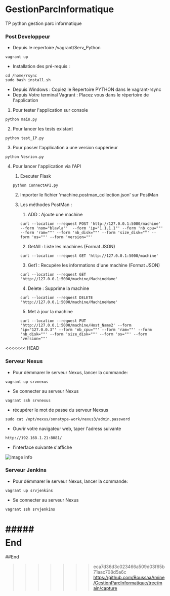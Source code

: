# GestionParcInformatique
TP python gestion parc informatique
### Post Developpeur

- Depuis le repertoire /vagrant/Serv_Python
```
vagrant up
```
- Installation des pré-requis :
```
cd /home/rsync
sudo bash install.sh
```
- Depuis Windows : Copiez le Repertoire PYTHON dans le vagrant-rsync
- Depuis Votre terminal Vagrant : Placez vous dans le répertoire de l'application
1.  Pour tester l'application sur console 
```
python main.py
```
2.  Pour lancer les tests existant
```
python test_IP.py
```
3. Pour passer l'application a une version suppérieur 
```
python Vesrion.py
```
4. Pour lancer l'application via l'API

    1. Executer Flask  
    ```
    python ConnectAPI.py
    ```
    2.  Importer le  fichier 'machine.postman_collection.json' sur PostMan
    3. Les méthodes PostMan :
        1. ADD : Ajoute une machine 
        ```
        curl --location --request POST 'http://127.0.0.1:5000/machine' --form 'nom="blavla"'  --form 'ip="1.1.1.1"' --form 'nb_cpu=""' --form 'ram=""' --form 'nb_disk=""' --form 'size_disk=""' --form 'os=""' --form 'version=""'
        ```
        2. GetAll : Liste les machines (Format JSON)

        ```
        curl --location --request GET 'http://127.0.0.1:5000/machine'
        ``` 
        3. Get1 : Recupère les informations d'une machine (Format JSON)

        ```
        curl --location --request GET 'http://127.0.0.1:5000/machine/MachineName'
        ```
        4. Delete : Supprime la machine
        ```
        curl --location --request DELETE 'http://127.0.0.1:5000/machine/MachineName'
        ```
        5. Met à jour la machine
        ```
        curl --location --request PUT 'http://127.0.0.1:5000/machine/Host_Name2' --form 'ip="127.0.0.3"' --form 'nb_cpu=""' --form 'ram=""' --form 'nb_disk=""' --form 'size_disk=""' --form 'os=""' --form 'version=""'
        ```

<<<<<<< HEAD
### Serveur Nexus
- Pour démmarer le serveur Nexus, lancer la commande:
```
vagrant up srvnexus
```
-  Se connecter au serveur Nexus 
```
vagrant ssh srvnexus
```
- récupérer le mot de passe du serveur Nexsus 
```
sudo cat /opt/nexus/sonatype-work/nexus3/admin.password
```
- Ouvrir votre navigateur web, taper l'adress suivante 
```
http://192.168.1.21:8081/
```
- l'interface suivante s'affiche 

![image info](main/capture/Nexus1.png)






### Serveur Jenkins
- Pour démmarer le serveur Nexus, lancer la commande:
```
vagrant up srvjenkins
```
-  Se connecter au serveur Nexus 
 ```
vagrant ssh srvjenkins
```
#####$$$$End
=======
##End
>>>>>>> eca7d36d3c023466a509d03f65b71aac708d5a6c
https://github.com/BoussaaAmine/GestionParcInformatique/tree/main/capture